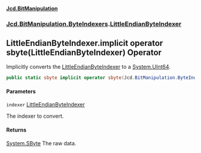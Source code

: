 #### [Jcd.BitManipulation](index.md 'index')
### [Jcd.BitManipulation.ByteIndexers](Jcd.BitManipulation.ByteIndexers.md 'Jcd.BitManipulation.ByteIndexers').[LittleEndianByteIndexer](Jcd.BitManipulation.ByteIndexers.LittleEndianByteIndexer.md 'Jcd.BitManipulation.ByteIndexers.LittleEndianByteIndexer')

## LittleEndianByteIndexer.implicit operator sbyte(LittleEndianByteIndexer) Operator

Implicitly converts the [LittleEndianByteIndexer](Jcd.BitManipulation.ByteIndexers.LittleEndianByteIndexer.md 'Jcd.BitManipulation.ByteIndexers.LittleEndianByteIndexer') to a [System.UInt64](https://docs.microsoft.com/en-us/dotnet/api/System.UInt64 'System.UInt64').

```csharp
public static sbyte implicit operator sbyte(Jcd.BitManipulation.ByteIndexers.LittleEndianByteIndexer indexer);
```
#### Parameters

<a name='Jcd.BitManipulation.ByteIndexers.LittleEndianByteIndexer.op_Implicitsbyte(Jcd.BitManipulation.ByteIndexers.LittleEndianByteIndexer).indexer'></a>

`indexer` [LittleEndianByteIndexer](Jcd.BitManipulation.ByteIndexers.LittleEndianByteIndexer.md 'Jcd.BitManipulation.ByteIndexers.LittleEndianByteIndexer')

The indexer to convert.

#### Returns

[System.SByte](https://docs.microsoft.com/en-us/dotnet/api/System.SByte 'System.SByte')
The raw data.